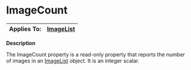 




<h1 class="heading"><span class="name">ImageCount</span></h1>

| Applies To: | [ImageList](./imagelist.md) |
| --- | ---  |


**Description**


The ImageCount property is a read-only property that reports the number of images in an [ImageList](./imagelist.md) object. It is an integer scalar.




